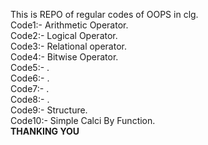 This is REPO of regular codes of OOPS in clg.
<br>
Code1:- Arithmetic Operator.
<br>
Code2:- Logical Operator.
<br>
Code3:- Relational operator.
<br>
Code4:- Bitwise Operator.
<br>
Code5:- .
<br>
Code6:- .
<br>
Code7:- .
<br>
Code8:- .
<br>
Code9:- Structure.
<br>
Code10:- Simple Calci By Function.
<br>
****THANKING YOU****

